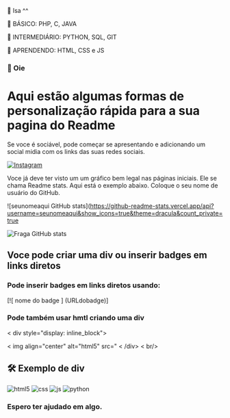 👋  Isa ^^ 

📌 BÁSICO: PHP, C, JAVA

📌 INTERMEDIÁRIO: PYTHON, SQL, GIT

📌 APRENDENDO: HTML, CSS e JS


### 👀 Oie 

# Aqui estão algumas formas de personalização rápida para a sua pagina do Readme


Se voce é sociável, pode começar se apresentando e adicionando um social midia com os links das suas redes sociais.

[![Instagram](https://img.shields.io/badge/Instagram-E4405F?style=for-the-badge&logo=instagram&logoColor=white)](https://www.instagram.com/isa.vi.ana/)

Voce já deve ter visto um um gráfico bem legal nas páginas iniciais. Ele se chama Readme stats. 
Aqui está o exemplo abaixo. Coloque o seu nome de usuário do GitHub.


![seunomeaqui GitHub stats](https://github-readme-stats.vercel.app/api?username=seunomeaqui&show_icons=true&theme=dracula&count_private=true



![Fraga GitHub stats](https://github-readme-stats.vercel.app/api?username=isabelviana&show_icons=true&theme=dracula&count_private=true)



## Voce pode criar uma div ou inserir  badges em links diretos 

### Pode inserir badges em links diretos usando:


 [![ nome do badge ] (URLdobadge)] 


### Pode também usar hmtl criando uma div 


< div style="display: inline_block">


< img align="center" alt="html5" src="
< /div> < br/>

 
## 🛠 Exemplo de div

<div style="display: inline_block">
<img align="center" alt="html5" src="https://img.shields.io/badge/HTML5-E34F26?style=for-the-badge&logo=html5&logoColor=white" />
<img align="center" alt="css" src="https://img.shields.io/badge/CSS3-1572B6?style=for-the-badge&logo=css3&logoColor=white" />
<img align="center" alt="js" src="https://img.shields.io/badge/JavaScript-F7DF1E?style=for-the-badge&logo=javascript&logoColor=black" />
<img align="center" alt="python" src=https://img.shields.io/badge/Python-14354C?style=for-the-badge&logo=python&logoColor=white

<br>
<br/>

### Espero ter ajudado em algo. 
    
